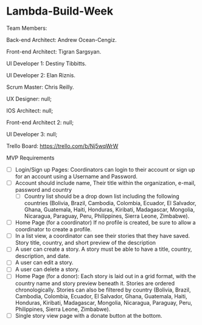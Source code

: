 # Lambda-Build-Week

Team Members:

Back-end Architect: Andrew Ocean-Cengiz.

Front-end Architect: Tigran Sargsyan.

UI Developer 1: Destiny Tibbitts.

UI Developer 2: Elan Riznis.

Scrum Master: Chris Reilly.

UX Designer:  null;

IOS Architect: null;

Front-end Architect 2: null; 

UI Developer 3: null;

Trello Board: https://trello.com/b/Nj5wqWrW

MVP Requirements

- [ ] Login/Sign up Pages: Coordinators can login to their account or sign up for an account using a Username and Password. 
- [ ] Account should include name, Their title within the organization, e-mail, password and country 
  - [ ] Country list should be a drop down list including the following countries (Bolivia, Brazil, Cambodia, Colombia, Ecuador, El               Salvador, Ghana, Guatemala, Haiti, Honduras, Kiribati, Madagascar, Mongolia, Nicaragua, Paraguay, Peru, Philippines, Sierra Leone,         Zimbabwe).

- [ ] Home Page (for a coordinator) If no profile is created, be sure to allow a coordinator to create a profile.  
- [ ] In a list view, a coordinator can see their stories that they have saved. Story title, country, and short preview of the description
- [ ] A user can create a story. A story must be able to have a title, country, description, and date.
- [ ] A user can edit a story.
- [ ] A user can delete a story.
- [ ] Home Page (for a donor): Each story is laid out in a grid format, with the country name and story preview beneath it. Stories are ordered chronologically. Stories can also be filtered by country (Bolivia, Brazil, Cambodia, Colombia, Ecuador, El Salvador, Ghana, Guatemala, Haiti, Honduras, Kiribati, Madagascar, Mongolia, Nicaragua, Paraguay, Peru, Philippines, Sierra Leone, Zimbabwe).
- [ ] Single story view page with a donate button at the bottom.
